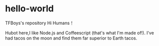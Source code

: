 # hello-world
TFBoys's repository
Hi Humans！

Hubot here,I like Node.js and Coffeescript (that's what I'm made of!).
I've had tacos on the moon and find them far superior to Earth tacos.
